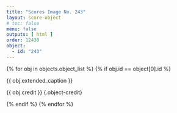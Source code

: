 ```yaml
---
title: "Scores Image No. 243"
layout: score-object
# toc: false
menu: false
outputs: [ html ]
order: 12430
object:
  - id: "243"
---
```


{% for obj in objects.object_list %}
{% if obj.id == object[0].id %}

{{ obj.extended_caption }}

{{ obj.credit }} {.object-credit}

{% endif %}
{% endfor %}
